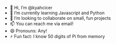 - 👋 Hi, I’m @kyahcicer
- 🌱 I’m currently learning Javascript and Python
- 💞️ I’m looking to collaborate on small, fun projects
- 📫 You can reach me via email!
- 😄 Pronouns: Any!
- ⚡ Fun fact: I know 50 digits of Pi from memory

<!---
kyahcicer/kyahcicer is a ✨ special ✨ repository because its `README.md` (this file) appears on your GitHub profile.
You can click the Preview link to take a look at your changes.
--->
